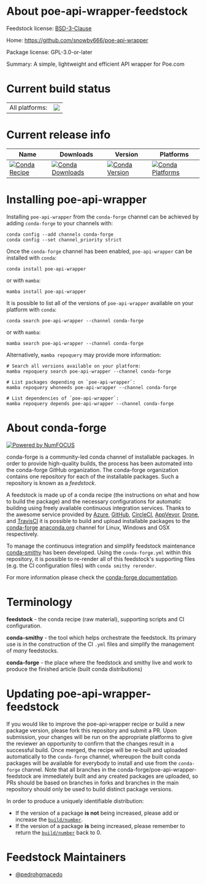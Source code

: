 About poe-api-wrapper-feedstock
===============================

Feedstock license: [BSD-3-Clause](https://github.com/conda-forge/poe-api-wrapper-feedstock/blob/main/LICENSE.txt)

Home: https://github.com/snowby666/poe-api-wrapper

Package license: GPL-3.0-or-later

Summary: A simple, lightweight and efficient API wrapper for Poe.com

Current build status
====================


<table><tr><td>All platforms:</td>
    <td>
      <a href="https://dev.azure.com/conda-forge/feedstock-builds/_build/latest?definitionId=21482&branchName=main">
        <img src="https://dev.azure.com/conda-forge/feedstock-builds/_apis/build/status/poe-api-wrapper-feedstock?branchName=main">
      </a>
    </td>
  </tr>
</table>

Current release info
====================

| Name | Downloads | Version | Platforms |
| --- | --- | --- | --- |
| [![Conda Recipe](https://img.shields.io/badge/recipe-poe--api--wrapper-green.svg)](https://anaconda.org/conda-forge/poe-api-wrapper) | [![Conda Downloads](https://img.shields.io/conda/dn/conda-forge/poe-api-wrapper.svg)](https://anaconda.org/conda-forge/poe-api-wrapper) | [![Conda Version](https://img.shields.io/conda/vn/conda-forge/poe-api-wrapper.svg)](https://anaconda.org/conda-forge/poe-api-wrapper) | [![Conda Platforms](https://img.shields.io/conda/pn/conda-forge/poe-api-wrapper.svg)](https://anaconda.org/conda-forge/poe-api-wrapper) |

Installing poe-api-wrapper
==========================

Installing `poe-api-wrapper` from the `conda-forge` channel can be achieved by adding `conda-forge` to your channels with:

```
conda config --add channels conda-forge
conda config --set channel_priority strict
```

Once the `conda-forge` channel has been enabled, `poe-api-wrapper` can be installed with `conda`:

```
conda install poe-api-wrapper
```

or with `mamba`:

```
mamba install poe-api-wrapper
```

It is possible to list all of the versions of `poe-api-wrapper` available on your platform with `conda`:

```
conda search poe-api-wrapper --channel conda-forge
```

or with `mamba`:

```
mamba search poe-api-wrapper --channel conda-forge
```

Alternatively, `mamba repoquery` may provide more information:

```
# Search all versions available on your platform:
mamba repoquery search poe-api-wrapper --channel conda-forge

# List packages depending on `poe-api-wrapper`:
mamba repoquery whoneeds poe-api-wrapper --channel conda-forge

# List dependencies of `poe-api-wrapper`:
mamba repoquery depends poe-api-wrapper --channel conda-forge
```


About conda-forge
=================

[![Powered by
NumFOCUS](https://img.shields.io/badge/powered%20by-NumFOCUS-orange.svg?style=flat&colorA=E1523D&colorB=007D8A)](https://numfocus.org)

conda-forge is a community-led conda channel of installable packages.
In order to provide high-quality builds, the process has been automated into the
conda-forge GitHub organization. The conda-forge organization contains one repository
for each of the installable packages. Such a repository is known as a *feedstock*.

A feedstock is made up of a conda recipe (the instructions on what and how to build
the package) and the necessary configurations for automatic building using freely
available continuous integration services. Thanks to the awesome service provided by
[Azure](https://azure.microsoft.com/en-us/services/devops/), [GitHub](https://github.com/),
[CircleCI](https://circleci.com/), [AppVeyor](https://www.appveyor.com/),
[Drone](https://cloud.drone.io/welcome), and [TravisCI](https://travis-ci.com/)
it is possible to build and upload installable packages to the
[conda-forge](https://anaconda.org/conda-forge) [anaconda.org](https://anaconda.org/)
channel for Linux, Windows and OSX respectively.

To manage the continuous integration and simplify feedstock maintenance
[conda-smithy](https://github.com/conda-forge/conda-smithy) has been developed.
Using the ``conda-forge.yml`` within this repository, it is possible to re-render all of
this feedstock's supporting files (e.g. the CI configuration files) with ``conda smithy rerender``.

For more information please check the [conda-forge documentation](https://conda-forge.org/docs/).

Terminology
===========

**feedstock** - the conda recipe (raw material), supporting scripts and CI configuration.

**conda-smithy** - the tool which helps orchestrate the feedstock.
                   Its primary use is in the construction of the CI ``.yml`` files
                   and simplify the management of *many* feedstocks.

**conda-forge** - the place where the feedstock and smithy live and work to
                  produce the finished article (built conda distributions)


Updating poe-api-wrapper-feedstock
==================================

If you would like to improve the poe-api-wrapper recipe or build a new
package version, please fork this repository and submit a PR. Upon submission,
your changes will be run on the appropriate platforms to give the reviewer an
opportunity to confirm that the changes result in a successful build. Once
merged, the recipe will be re-built and uploaded automatically to the
`conda-forge` channel, whereupon the built conda packages will be available for
everybody to install and use from the `conda-forge` channel.
Note that all branches in the conda-forge/poe-api-wrapper-feedstock are
immediately built and any created packages are uploaded, so PRs should be based
on branches in forks and branches in the main repository should only be used to
build distinct package versions.

In order to produce a uniquely identifiable distribution:
 * If the version of a package **is not** being increased, please add or increase
   the [``build/number``](https://docs.conda.io/projects/conda-build/en/latest/resources/define-metadata.html#build-number-and-string).
 * If the version of a package **is** being increased, please remember to return
   the [``build/number``](https://docs.conda.io/projects/conda-build/en/latest/resources/define-metadata.html#build-number-and-string)
   back to 0.

Feedstock Maintainers
=====================

* [@pedrohgmacedo](https://github.com/pedrohgmacedo/)

